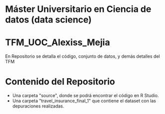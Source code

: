 # Máster Universitario en Ciencia de datos (data science)
# TFM_UOC_Alexiss_Mejia
En Repositorio se detalla el código, conjunto de datos, y demás detalles del TFM

# Contenido del Repositorio
- Una carpeta "source", donde se podrá encontrar el código en R Studio.
- Una carpeta "travel_insurance_final_1" que contiene el dataset con las depuraciones realizadas.
